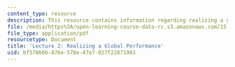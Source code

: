 ```yaml
---
content_type: resource
description: This resource contains information regarding realizing a global performance.
file: /media/https%3A/open-learning-course-data-rc.s3.amazonaws.com/15-229-managing-global-integration-spring-2012/bf57866b876e578e47e7027f22871983_MIT15_229S12_lec02.pdf
file_type: application/pdf
resourcetype: Document
title: 'Lecture 2: Realizing a Global Performance'
uid: bf57866b-876e-578e-47e7-027f22871983
---
```

